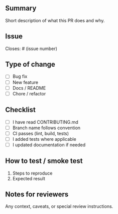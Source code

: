 ## Summary
Short description of what this PR does and why.

## Issue
Closes: # (issue number)

## Type of change
- [ ] Bug fix
- [ ] New feature
- [ ] Docs / README
- [ ] Chore / refactor

## Checklist
- [ ] I have read CONTRIBUTING.md
- [ ] Branch name follows convention
- [ ] CI passes (lint, build, tests)
- [ ] I added tests where applicable
- [ ] I updated documentation if needed

## How to test / smoke test
1. Steps to reproduce
2. Expected result

## Notes for reviewers
Any context, caveats, or special review instructions.
